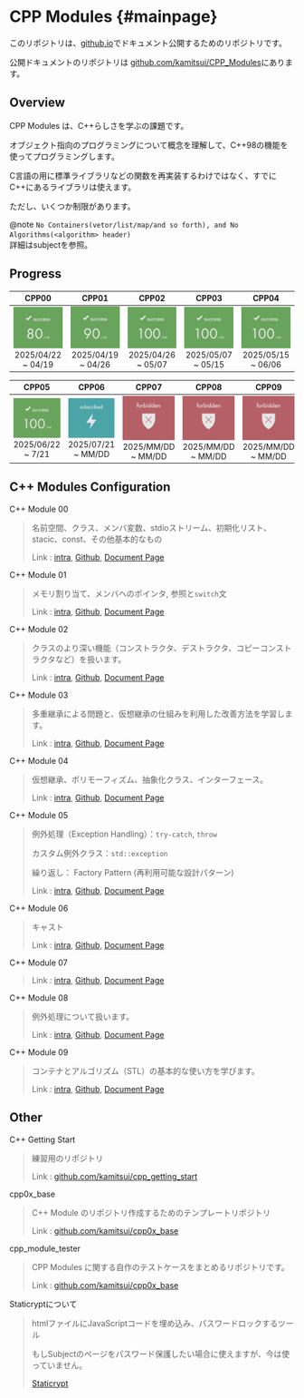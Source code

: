 # CPP Modules {#mainpage}

このリポジトリは、[github.io](https://kamitsui.github.io/CPP_Modules/)でドキュメント公開するためのリポジトリです。

公開ドキュメントのリポジトリは [github.com/kamitsui/CPP_Modules](https://github.com/kamitsui/CPP_Modules)にあります。

## Overview

CPP Modules は、C++らしさを学ぶの課題です。

オブジェクト指向のプログラミングについて概念を理解して、C++98の機能を使ってプログラミングします。

C言語の用に標準ライブラリなどの関数を再実装するわけではなく、すでにC++にあるライブラリは使えます。

ただし、いくつか制限があります。

@note
`No Containers(vetor/list/map/and so forth), and No Algorithms(<algorithm> header)`
<br>
詳細はsubjectを参照。

## Progress

| CPP00 | CPP01 | CPP02 | CPP03 | CPP04 |
|:---:|:---:|:---:|:---:|:---:|
| ![image](docs/images/score_80.png) <br>2025/04/22 ~ 04/19 | ![image](docs/images/score_90.png) <br>2025/04/19 ~ 04/26 | ![image](docs/images/score_100.png) <br>2025/04/26 ~ 05/07 | ![image](docs/images/score_100.png) <br>2025/05/07 ~ 05/15 | ![image](docs/images/score_100.png) <br>2025/05/15 ~ 06/06 |

| CPP05 | CPP06 | CPP07 | CPP08 | CPP09 |
|:---:|:---:|:---:|:---:|:---:|
| ![image](docs/images/score_100.png) <br>2025/06/22 ~ 7/21 | ![image](docs/images/in_progress.png) <br>2025/07/21 ~ MM/DD | ![image](docs/images/not_allowed.png) <br>2025/MM/DD ~ MM/DD | ![image](docs/images/not_allowed.png) <br>2025/MM/DD ~ MM/DD | ![image](docs/images/not_allowed.png) <br>2025/MM/DD ~ MM/DD |

## C++ Modules Configuration

C++ Module 00
> 名前空間、クラス、メンバ変数、stdioストリーム、初期化リスト、stacic、const、その他基本的なもの
>
> Link : [intra](https://projects.intra.42.fr/cpp-module-00/kamitsui),
> [Github](https://github.com/kamitsui/cpp00),
> [Document Page](https://kamitsui.github.io/cpp00/)

C++ Module 01
> メモリ割り当て、メンバへのポインタ, 参照と`switch`文
>
> Link : [intra](https://projects.intra.42.fr/cpp-module-01/kamitsui),
> [Github](https://github.com/kamitsui/cpp01),
> [Document Page](https://kamitsui.github.io/cpp01/)

C++ Module 02
> クラスのより深い機能（コンストラクタ、デストラクタ、コピーコンストラクタなど）を扱います。
>
> Link : [intra](https://projects.intra.42.fr/cpp-module-02/kamitsui),
> [Github](https://github.com/kamitsui/cpp02),
> [Document Page](https://kamitsui.github.io/cpp02/)

C++ Module 03
> 多重継承による問題と、仮想継承の仕組みを利用した改善方法を学習します。
>
> Link : [intra](https://projects.intra.42.fr/cpp-module-03/kamitsui),
> [Github](https://github.com/kamitsui/cpp03),
> [Document Page](https://kamitsui.github.io/cpp03/)

C++ Module 04
> 仮想継承、ポリモーフィズム、抽象化クラス、インターフェース。
>
> Link : [intra](https://projects.intra.42.fr/cpp-module-04/kamitsui),
> [Github](https://github.com/kamitsui/cpp04),
> [Document Page](https://kamitsui.github.io/cpp04/)

C++ Module 05
> 例外処理（Exception Handling）：`try-catch`, `throw`
>
> カスタム例外クラス：`std::exception`
>
> 繰り返し： Factory Pattern (再利用可能な設計パターン)
>
> Link : [intra](https://projects.intra.42.fr/cpp-module-05/kamitsui),
> [Github](https://github.com/kamitsui/cpp05),
> [Document Page](https://kamitsui.github.io/cpp05/)

C++ Module 06
> キャスト
>
> Link : [intra](https://projects.intra.42.fr/cpp-module-06/kamitsui),
> [Github](https://github.com/kamitsui/cpp06),
> [Document Page](https://kamitsui.github.io/cpp06/)

C++ Module 07
> 
>
> Link : [intra](https://projects.intra.42.fr/cpp-module-07/kamitsui),
> [Github](),
> [Document Page]()

C++ Module 08
> 例外処理について扱います。
>
> Link : [intra](https://projects.intra.42.fr/cpp-module-08/kamitsui),
> [Github](),
> [Document Page]()

C++ Module 09
> コンテナとアルゴリズム（STL）の基本的な使い方を学びます。
>
> Link : [intra](https://projects.intra.42.fr/cpp-module-09/kamitsui),
> [Github](),
> [Document Page]()

## Other

C++ Getting Start
> 練習用のリポジトリ
>
> Link : [github.com/kamitsui/cpp_getting_start](https://github.com/kamitsui/cpp_getting_start)

cpp0x_base
> C++ Module のリポジトリ作成するためのテンプレートリポジトリ
>
> Link : [github.com/kamitsui/cpp0x_base](https://github.com/kamitsui/cpp0x_base)

cpp_module_tester
> CPP Modules に関する自作のテストケースをまとめるリポジトリです。
>
> Link : [github.com/kamitsui/cpp0x_base](https://github.com/kamitsui/cpp_module_tester)

Staticryptについて
> htmlファイルにJavaScriptコードを埋め込み、パスワードロックするツール
>
> もしSubjectのページをパスワード保護したい場合に使えますが、今は使っていません。
>
> [Staticrypt](staticrypt.md)
